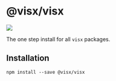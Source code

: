 # @visx/visx

<a title="@visx/visx npm downloads" href="https://www.npmjs.com/package/@visx/visx">
  <img src="https://img.shields.io/npm/dm/@visx/visx.svg?style=flat-square" />
</a>

The one step install for all `visx` packages.

## Installation

```
npm install --save @visx/visx
```
